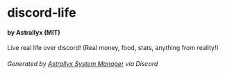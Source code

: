 # discord-life 
#### by Astrallyx (MIT)
 Live real life over discord! (Real money, food, stats, anything from reality!)

###### Generated by [Astrallyx System Manager](https://github.com/astrallyx-sys) via Discord